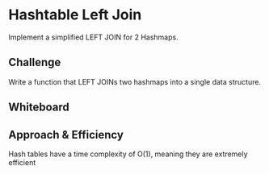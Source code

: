 # Hashtable Left Join

Implement a simplified LEFT JOIN for 2 Hashmaps.

## Challenge

Write a function that LEFT JOINs two hashmaps into a single data structure.

## Whiteboard



## Approach & Efficiency

Hash tables have a time complexity of O(1), meaning they are extremely efficient